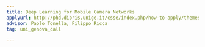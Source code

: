 ```yaml
---
title: Deep Learning for Mobile Camera Networks
applyurl: http://phd.dibris.unige.it/csse/index.php/how-to-apply/themes/research-projects#ricca
advisor: Paolo Tonella, Filippo Ricca
tag: uni_genova_call

---
```

